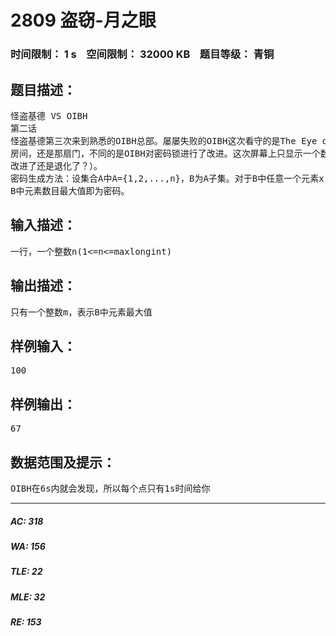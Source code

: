 # 2809 盗窃-月之眼   
### 时间限制： 1 s&nbsp;&nbsp;&nbsp;&nbsp;空间限制： 32000 KB&nbsp;&nbsp;&nbsp;&nbsp;题目等级： 青铜  
## 题目描述：  

<pre>
怪盗基德 VS OIBH  
第二话
怪盗基德第三次来到熟悉的OIBH总部。屡屡失败的OIBH这次看守的是The Eye of Moon。还是那个  
房间，还是那扇门，不同的是OIBH对密码锁进行了改进。这次屏幕上只显示一个数n(基德：这是  
改进了还是退化了？）。  
密码生成方法：设集合A中A={1,2,...,n}，B为A子集。对于B中任意一个元素x，2x均不在集合B中。  
B中元素数目最大值即为密码。
</pre>
  
  
## 输入描述：  

<pre>
一行，一个整数n(1<=n<=maxlongint)
</pre>
  
  
## 输出描述：  

<pre>
只有一个整数m，表示B中元素最大值
</pre>
  
  
## 样例输入：  

<pre>
100
</pre>
  
  
## 样例输出：  

<pre>
67
</pre>
  
  
## 数据范围及提示：  

<pre>
OIBH在6s内就会发现，所以每个点只有1s时间给你
</pre>
  
  
***  

##### AC: 318  
##### WA: 156  
##### TLE: 22  
##### MLE: 32  
##### RE: 153  

